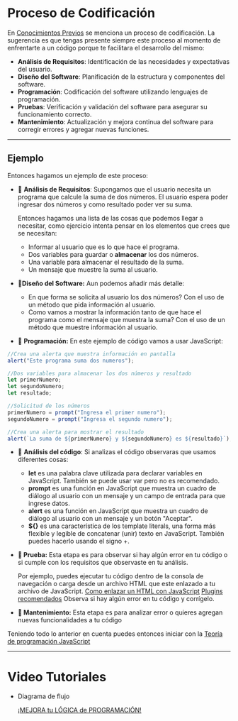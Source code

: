 # Proceso de Codificación

En  [Conocimientos Previos](Conocimientos%20Previos.md) se menciona un proceso de codificación. La sugerencia es que tengas presente siempre este proceso al momento de enfrentarte a un código porque te facilitara el desarrollo del mismo:

- **Análisis de Requisitos**: Identificación de las necesidades y expectativas del usuario.
- **Diseño del Software**: Planificación de la estructura y componentes del software.
- **Programación**: Codificación del software utilizando lenguajes de programación.
- **Pruebas**: Verificación y validación del software para asegurar su funcionamiento correcto.
- **Mantenimiento**: Actualización y mejora continua del software para corregir errores y agregar nuevas funciones.
---
## Ejemplo
Entonces hagamos un ejemplo de este proceso:
- 🤔 **Análisis de Requisitos**:
	Supongamos que el usuario necesita un programa que calcule la suma de dos números. El usuario espera poder ingresar dos números y como resultado poder ver su suma.
	
	Entonces hagamos una lista de las cosas que podemos llegar a necesitar, como ejercicio intenta pensar en los elementos que crees que se necesitan:
	
	- Informar al usuario que es lo que hace el programa.
	- Dos variables para guardar o **almacenar** los dos números.
	- Una variable para almacenar el resultado de la suma.
	- Un mensaje que muestre la suma al usuario.

- **🎨Diseño del Software:**
	Aun podemos añadir más detalle:
	- En que forma se solicita al usuario los dos números? Con el uso de un método que pida información al usuario.
	- Como vamos a mostrar la información tanto de que hace el programa como el mensaje que muestra la suma? Con el uso de un método que muestre información al usuario.

- 🎯 **Programación:**
	En este ejemplo de código vamos a usar JavaScript:
	
```jsx
//Crea una alerta que muestra información en pantalla
alert("Este programa suma dos numeros");

//Dos variables para almacenar los dos números y resultado
let primerNumero;
let segundoNumero;
let resultado;

//Solicitud de los números
primerNumero = prompt("Ingresa el primer numero");
segundoNumero = prompt("Ingresa el segundo numero");

//Crea una alerta para mostrar el resultado
alert(`La suma de ${primerNumero} y ${segundoNumero} es ${resultado}`);
```

- 🤔 **Análisis del código**:
	Si analizas el código observaras que usamos diferentes cosas:
	- **let** es una palabra clave utilizada para declarar variables en JavaScript. También se puede usar var pero no es recomendado.
	- **prompt** es una función en JavaScript que muestra un cuadro de diálogo al usuario con un mensaje y un campo de entrada para que ingrese datos.
	- **alert** es una función en JavaScript que muestra un cuadro de diálogo al usuario con un mensaje y un botón "Aceptar".
	- **${}** es una característica de los template literals, una forma más flexible y legible de concatenar (unir) texto en JavaScript. También puedes hacerlo usando el signo +.

- **🔨 Prueba:**
	Esta etapa es para observar si hay algún error en tu código o si cumple con los requisitos que observaste en tu análisis.
	
	Por ejemplo, puedes ejecutar tu código dentro de la consola de navegación o carga desde un archivo HTML que este enlazado a tu archivo de JavaScript. [Como enlazar un HTML con JavaScript](Como%20enlazar%20un%20HTML%20con%20JavaScript.md) [Plugins recomendados](Plugins%20recomendados.md)
	Observa si hay algún error en tu código y corrígelo. 

- **🔧 Mantenimiento:**
	Esta etapa es para analizar error o quieres agregan nuevas funcionalidades a tu código


Teniendo todo lo anterior en cuenta puedes entonces iniciar con la [Teoría de programación JavaScript](Teori%CC%81a%20de%20programacio%CC%81n%20JavaScript%2006c98826aae046d79ed500c5a54facfa.md) 

---

# Video Tutoriales

- Diagrama de flujo
    
    [¡MEJORA tu LÓGICA de PROGRAMACIÓN!](https://www.youtube.com/watch?v=cShOfUMT5iA)